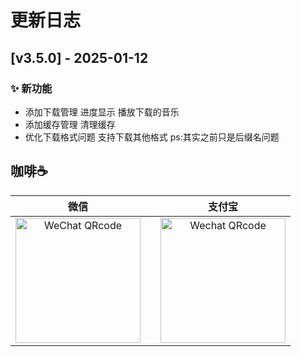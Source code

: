 # 更新日志

## [v3.5.0] - 2025-01-12

### ✨ 新功能
- 添加下载管理 进度显示 播放下载的音乐
- 添加缓存管理 清理缓存
- 优化下载格式问题 支持下载其他格式 ps:其实之前只是后缀名问题

## 咖啡☕️
|                                        微信                                 |       |                                       支付宝                                       |
| :--------------------------------------------------------------------------------: | :--------------------------------------------------------------------------------: | :--------------------------------------------------------------------------------: |
| <img src="https://www.ghproxy.cn/https://raw.githubusercontent.com/algerkong/AlgerMusicPlayer/dev_electron/src/renderer/assets/wechat.png" alt="WeChat QRcode" width=200>|           | <img src="https://www.ghproxy.cn/https://raw.githubusercontent.com/algerkong/AlgerMusicPlayer/dev_electron/src/renderer/assets/alipay.png" alt="Wechat QRcode" width=200> |